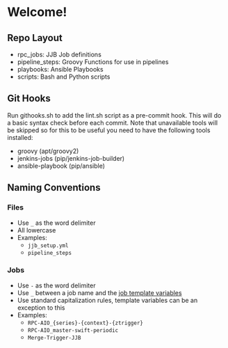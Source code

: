 # Welcome!

## Repo Layout

 - rpc_jobs: JJB Job definitions
 - pipeline_steps: Groovy Functions for use in pipelines
 - playbooks: Ansible Playbooks
 - scripts: Bash and Python scripts


## Git Hooks
 Run githooks.sh to add the lint.sh script as a pre-commit hook. This will
 do a basic syntax check before each commit. Note that unavailable tools will
 be skipped so for this to be useful you need to have the following tools installed:
   - groovy (apt/groovy2)
   - jenkins-jobs (pip/jenkins-job-builder)
   - ansible-playbook (pip/ansible)


## Naming Conventions
### Files
- Use `_` as the word delimiter
- All lowercase
- Examples:
  - `jjb_setup.yml`
  - `pipeline_steps`

### Jobs
- Use `-` as the word delimiter
- Use `_` between a job name and the [job template variables](https://docs.openstack.org/infra/jenkins-job-builder/definition.html#job-template)
- Use standard capitalization rules, template variables can be an exception to this
- Examples:
  - `RPC-AIO_{series}-{context}-{ztrigger}`
  - `RPC-AIO_master-swift-periodic`
  - `Merge-Trigger-JJB`